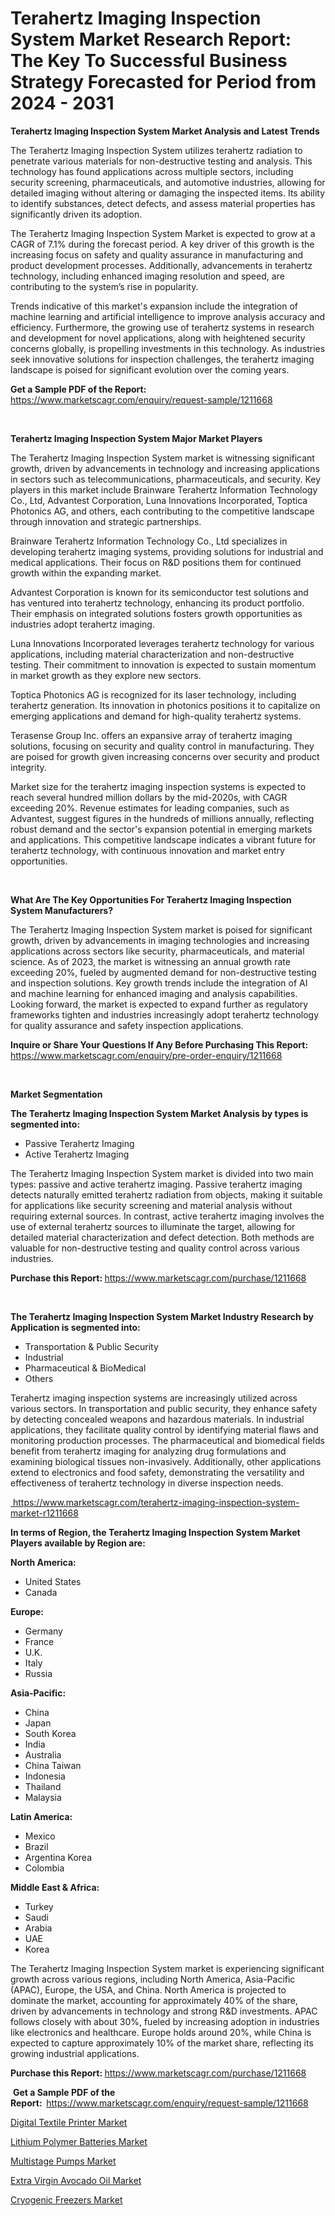 <p><h1>Terahertz Imaging Inspection System Market Research Report: The Key To Successful Business Strategy Forecasted for Period from 2024 - 2031</h1></p><p><strong>Terahertz Imaging Inspection System Market Analysis and Latest Trends</strong></p>
<p><p>The Terahertz Imaging Inspection System utilizes terahertz radiation to penetrate various materials for non-destructive testing and analysis. This technology has found applications across multiple sectors, including security screening, pharmaceuticals, and automotive industries, allowing for detailed imaging without altering or damaging the inspected items. Its ability to identify substances, detect defects, and assess material properties has significantly driven its adoption.</p><p>The Terahertz Imaging Inspection System Market is expected to grow at a CAGR of 7.1% during the forecast period. A key driver of this growth is the increasing focus on safety and quality assurance in manufacturing and product development processes. Additionally, advancements in terahertz technology, including enhanced imaging resolution and speed, are contributing to the system’s rise in popularity. </p><p>Trends indicative of this market's expansion include the integration of machine learning and artificial intelligence to improve analysis accuracy and efficiency. Furthermore, the growing use of terahertz systems in research and development for novel applications, along with heightened security concerns globally, is propelling investments in this technology. As industries seek innovative solutions for inspection challenges, the terahertz imaging landscape is poised for significant evolution over the coming years.</p></p>
<p><strong>Get a Sample PDF of the Report:&nbsp;</strong> <a href="https://www.marketscagr.com/enquiry/request-sample/1211668?utm_campaign=1197&utm_medium=2&utm_source=Github&utm_content=ia&utm_term=17122024&utm_id=terahertz-imaging-inspection-system">https://www.marketscagr.com/enquiry/request-sample/1211668</a></p>
<p>&nbsp;</p>
<p><strong>Terahertz Imaging Inspection System Major Market Players</strong></p>
<p><p>The Terahertz Imaging Inspection System market is witnessing significant growth, driven by advancements in technology and increasing applications in sectors such as telecommunications, pharmaceuticals, and security. Key players in this market include Brainware Terahertz Information Technology Co., Ltd, Advantest Corporation, Luna Innovations Incorporated, Toptica Photonics AG, and others, each contributing to the competitive landscape through innovation and strategic partnerships.</p><p>Brainware Terahertz Information Technology Co., Ltd specializes in developing terahertz imaging systems, providing solutions for industrial and medical applications. Their focus on R&D positions them for continued growth within the expanding market.</p><p>Advantest Corporation is known for its semiconductor test solutions and has ventured into terahertz technology, enhancing its product portfolio. Their emphasis on integrated solutions fosters growth opportunities as industries adopt terahertz imaging.</p><p>Luna Innovations Incorporated leverages terahertz technology for various applications, including material characterization and non-destructive testing. Their commitment to innovation is expected to sustain momentum in market growth as they explore new sectors.</p><p>Toptica Photonics AG is recognized for its laser technology, including terahertz generation. Its innovation in photonics positions it to capitalize on emerging applications and demand for high-quality terahertz systems.</p><p>Terasense Group Inc. offers an expansive array of terahertz imaging solutions, focusing on security and quality control in manufacturing. They are poised for growth given increasing concerns over security and product integrity.</p><p>Market size for the terahertz imaging inspection systems is expected to reach several hundred million dollars by the mid-2020s, with CAGR exceeding 20%. Revenue estimates for leading companies, such as Advantest, suggest figures in the hundreds of millions annually, reflecting robust demand and the sector's expansion potential in emerging markets and applications. This competitive landscape indicates a vibrant future for terahertz technology, with continuous innovation and market entry opportunities.</p></p>
<p>&nbsp;</p>
<p><strong>What Are The Key Opportunities For Terahertz Imaging Inspection System Manufacturers?</strong></p>
<p><p>The Terahertz Imaging Inspection System market is poised for significant growth, driven by advancements in imaging technologies and increasing applications across sectors like security, pharmaceuticals, and material science. As of 2023, the market is witnessing an annual growth rate exceeding 20%, fueled by augmented demand for non-destructive testing and inspection solutions. Key growth trends include the integration of AI and machine learning for enhanced imaging and analysis capabilities. Looking forward, the market is expected to expand further as regulatory frameworks tighten and industries increasingly adopt terahertz technology for quality assurance and safety inspection applications.</p></p>
<p><strong>Inquire or Share Your Questions If Any Before Purchasing This Report:</strong> <a href="https://www.marketscagr.com/enquiry/pre-order-enquiry/1211668?utm_campaign=1197&utm_medium=2&utm_source=Github&utm_content=ia&utm_term=17122024&utm_id=terahertz-imaging-inspection-system">https://www.marketscagr.com/enquiry/pre-order-enquiry/1211668</a></p>
<p>&nbsp;</p>
<p><strong>Market Segmentation</strong></p>
<p><strong>The Terahertz Imaging Inspection System Market Analysis by types is segmented into:</strong></p>
<p><ul><li>Passive Terahertz Imaging</li><li>Active Terahertz Imaging</li></ul></p>
<p><p>The Terahertz Imaging Inspection System market is divided into two main types: passive and active terahertz imaging. Passive terahertz imaging detects naturally emitted terahertz radiation from objects, making it suitable for applications like security screening and material analysis without requiring external sources. In contrast, active terahertz imaging involves the use of external terahertz sources to illuminate the target, allowing for detailed material characterization and defect detection. Both methods are valuable for non-destructive testing and quality control across various industries.</p></p>
<p><strong>Purchase this Report:&nbsp;</strong><a href="https://www.marketscagr.com/purchase/1211668?utm_campaign=1197&utm_medium=2&utm_source=Github&utm_content=ia&utm_term=17122024&utm_id=terahertz-imaging-inspection-system">https://www.marketscagr.com/purchase/1211668</a></p>
<p>&nbsp;</p>
<p><strong>The Terahertz Imaging Inspection System Market Industry Research by Application is segmented into:</strong></p>
<p><ul><li>Transportation & Public Security</li><li>Industrial</li><li>Pharmaceutical & BioMedical</li><li>Others</li></ul></p>
<p><p>Terahertz imaging inspection systems are increasingly utilized across various sectors. In transportation and public security, they enhance safety by detecting concealed weapons and hazardous materials. In industrial applications, they facilitate quality control by identifying material flaws and monitoring production processes. The pharmaceutical and biomedical fields benefit from terahertz imaging for analyzing drug formulations and examining biological tissues non-invasively. Additionally, other applications extend to electronics and food safety, demonstrating the versatility and effectiveness of terahertz technology in diverse inspection needs.</p></p>
<p><a href="https://www.marketscagr.com/terahertz-imaging-inspection-system-market-r1211668?utm_campaign=1197&utm_medium=2&utm_source=Github&utm_content=ia&utm_term=17122024&utm_id=terahertz-imaging-inspection-system">&nbsp;https://www.marketscagr.com/terahertz-imaging-inspection-system-market-r1211668</a></p>
<p><strong>In terms of Region, the Terahertz Imaging Inspection System Market Players available by Region are:</strong></p>
<p>
    <p> <strong> North America: </strong>
        <ul>
            <li>United States</li>
            <li>Canada</li>
        </ul>
        </p> 
    <p> <strong> Europe: </strong>
        <ul>
            <li>Germany</li>
            <li>France</li>
            <li>U.K.</li>
            <li>Italy</li>
            <li>Russia</li>
        </ul>
        </p> 
    <p> <strong> Asia-Pacific: </strong>
        <ul>
            <li>China</li>
            <li>Japan</li>
            <li>South Korea</li>
            <li>India</li>
            <li>Australia</li>
            <li>China Taiwan</li>
            <li>Indonesia</li>
            <li>Thailand</li>
            <li>Malaysia</li>
        </ul>
        </p> 
    <p> <strong> Latin America: </strong>
        <ul>
            <li>Mexico</li>
            <li>Brazil</li>
            <li>Argentina Korea</li>
            <li>Colombia</li>
        </ul>
        </p> 
    <p> <strong> Middle East & Africa: </strong>
        <ul>
            <li>Turkey</li>
            <li>Saudi</li>
            <li>Arabia</li>
            <li>UAE</li>
            <li>Korea</li>
        </ul>
    </p>
    </p>
<p><p>The Terahertz Imaging Inspection System market is experiencing significant growth across various regions, including North America, Asia-Pacific (APAC), Europe, the USA, and China. North America is projected to dominate the market, accounting for approximately 40% of the share, driven by advancements in technology and strong R&D investments. APAC follows closely with about 30%, fueled by increasing adoption in industries like electronics and healthcare. Europe holds around 20%, while China is expected to capture approximately 10% of the market share, reflecting its growing industrial applications.</p></p>
<p><strong>Purchase this Report: </strong><a href="https://www.marketscagr.com/purchase/1211668?utm_campaign=1197&utm_medium=2&utm_source=Github&utm_content=ia&utm_term=17122024&utm_id=terahertz-imaging-inspection-system">https://www.marketscagr.com/purchase/1211668</a></p>
<p>&nbsp;<strong>Get a Sample PDF of the Report:&nbsp;&nbsp;</strong><a href="https://www.marketscagr.com/enquiry/request-sample/1211668?utm_campaign=1197&utm_medium=2&utm_source=Github&utm_content=ia&utm_term=17122024&utm_id=terahertz-imaging-inspection-system">https://www.marketscagr.com/enquiry/request-sample/1211668</a></p>
<p><strong></strong></p>
<p><p><a href="https://www.linkedin.com/pulse/comprehensive-evaluation-digital-textile-printer-market-u983f?utm_campaign=1197&utm_medium=2&utm_source=Github&utm_content=ia&utm_term=17122024&utm_id=terahertz-imaging-inspection-system">Digital Textile Printer Market</a></p><p><a href="https://www.linkedin.com/pulse/future-growth-trends-lithium-polymer-batteries-market-forecasted-pshjf?utm_campaign=1197&utm_medium=2&utm_source=Github&utm_content=ia&utm_term=17122024&utm_id=terahertz-imaging-inspection-system">Lithium Polymer Batteries Market</a></p><p><a href="https://www.linkedin.com/pulse/comprehensive-multistage-pumps-market-analysis-sales-channel-ccsyf?utm_campaign=1197&utm_medium=2&utm_source=Github&utm_content=ia&utm_term=17122024&utm_id=terahertz-imaging-inspection-system">Multistage Pumps Market</a></p><p><a href="https://www.linkedin.com/pulse/extra-virgin-avocado-oil-market-analysis-report-provides-future-us0pf?utm_campaign=1197&utm_medium=2&utm_source=Github&utm_content=ia&utm_term=17122024&utm_id=terahertz-imaging-inspection-system">Extra Virgin Avocado Oil Market</a></p><p><a href="https://www.linkedin.com/pulse/key-trends-fueling-cryogenic-freezers-market-growth-from-qzyff?utm_campaign=1197&utm_medium=2&utm_source=Github&utm_content=ia&utm_term=17122024&utm_id=terahertz-imaging-inspection-system">Cryogenic Freezers Market</a></p></p>